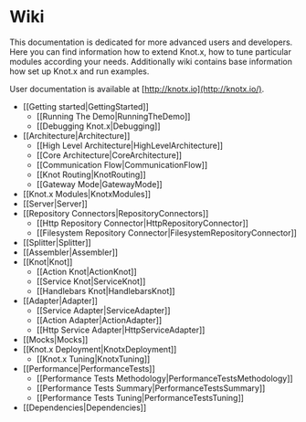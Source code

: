 # Wiki
This documentation is dedicated for more advanced users and developers. Here you can find information how to extend Knot.x, how to tune particular
modules according your needs. Additionally wiki contains base information how set up Knot.x and run examples.

User documentation is available at [http://knotx.io](http://knotx.io/).

* [[Getting started|GettingStarted]] <!--DONE -->
  * [[Running The Demo|RunningTheDemo]] <!--DONE -->
  * [[Debugging Knot.x|Debugging]] <!--DONE -->
* [[Architecture|Architecture]] <!--DONE -->
  * [[High Level Architecture|HighLevelArchitecture]] <!--DONE -->
  * [[Core Architecture|CoreArchitecture]] <!--DONE -->
  * [[Communication Flow|CommunicationFlow]] <!--DONE -->
  * [[Knot Routing|KnotRouting]] <!--DONE -->
  * [[Gateway Mode|GatewayMode]] <!--DONE -->
* [[Knot.x Modules|KnotxModules]]
* [[Server|Server]]
* [[Repository Connectors|RepositoryConnectors]]
  * [[Http Repository Connector|HttpRepositoryConnector]]
  * [[Filesystem Repository Connector|FilesystemRepositoryConnector]]
* [[Splitter|Splitter]]
* [[Assembler|Assembler]]
* [[Knot|Knot]]
  * [[Action Knot|ActionKnot]]
  * [[Service Knot|ServiceKnot]]
  * [[Handlebars Knot|HandlebarsKnot]]
* [[Adapter|Adapter]]
  * [[Service Adapter|ServiceAdapter]]
  * [[Action Adapter|ActionAdapter]]
  * [[Http Service Adapter|HttpServiceAdapter]]
* [[Mocks|Mocks]]
* [[Knot.x Deployment|KnotxDeployment]]
  * [[Knot.x Tuning|KnotxTuning]]
* [[Performance|PerformanceTests]] <!--DONE -->
  * [[Performance Tests Methodology|PerformanceTestsMethodology]]<!--DONE -->
  * [[Performance Tests Summary|PerformanceTestsSummary]]<!--DONE -->
  * [[Performance Tests Tuning|PerformanceTestsTuning]]<!--DONE -->
* [[Dependencies|Dependencies]] <!--TBD: DO WE REALLY NEED THIS ??? maybe we need to change into NOTICE.md (e.g. https://github.com/eclipse/vert.x/blob/master/NOTICE.md, https://github.com/aws/aws-sdk-php/blob/master/NOTICE.md, https://github.com/apache/spark/blob/master/NOTICE-->
